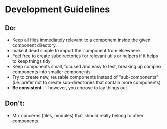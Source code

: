 # Development Guidelines

## Do:

-   Keep all files immediately relevant to a component inside the given component directory.
-   make it dead simple to import the component from elsewhere.
-   Feel free to create subdirectories for relevant utils or helpers
    if it helps to keep things tidy
-   Keep components small, focused and easy to test, breaking up complex components into smaller components
-   Try to create new, reusable components instead of "sub-components"
    (i.e. prefer not to create sub-directories that contain more components)
-   **Be consistent** — however, you choose to lay things out

## Don't:

-   Mix concerns (files, modules) that should really belong to other components

